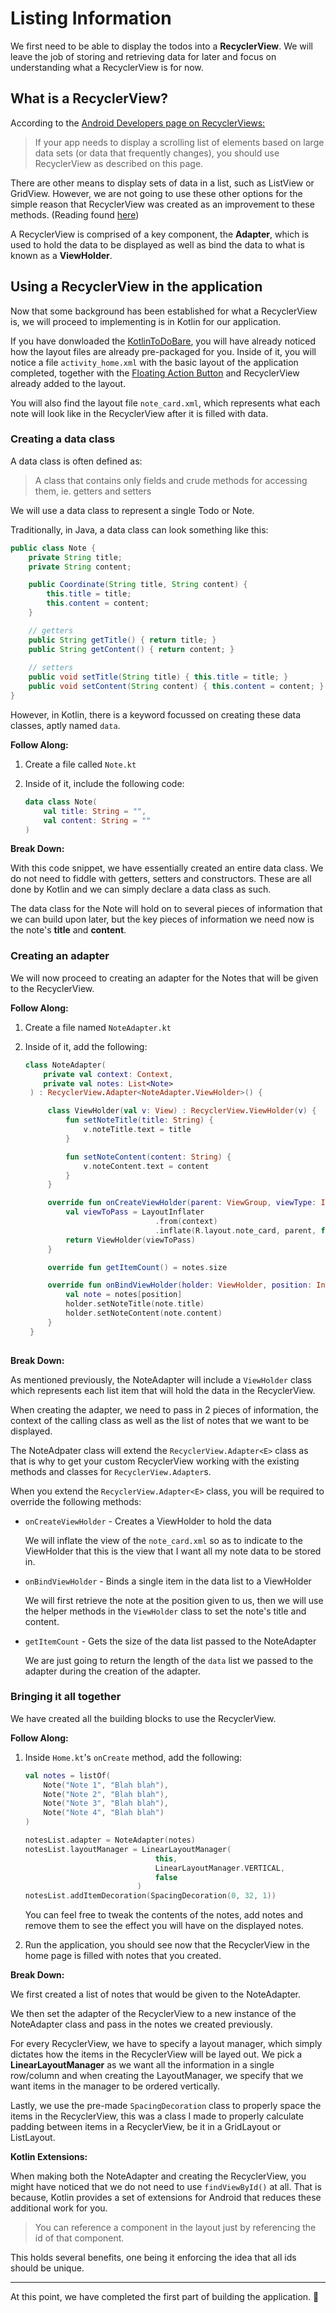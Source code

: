 # Listing Information
We first need to be able to display the todos into a **RecyclerView**. We will leave the job of storing and retrieving data for later and focus on understanding what a RecyclerView is for now.

## What is a RecyclerView?
According to the [Android Developers page on RecyclerViews:](https://developer.android.com/guide/topics/ui/layout/recyclerview)

> If your app needs to display a scrolling list of elements based on large data sets (or data that frequently changes), you should use RecyclerView as described on this page.

There are other means to display sets of data in a list, such as ListView or GridView. However, we are not going to use these other options for the simple reason that RecyclerView was created as an improvement to these methods. (Reading found [here](https://stackoverflow.com/questions/26728651/recyclerview-vs-listview))

A RecyclerView is comprised of a key component, the **Adapter**, which is used to hold the data to be displayed as well as bind the data to what is known as a **ViewHolder**.

## Using a RecyclerView in the application
Now that some background has been established for what a RecyclerView is, we will proceed to implementing is in Kotlin for our application.

If you have donwloaded the [KotlinToDoBare](https://github.com/woojiahao/KotlinToDoBare), you will have already noticed how the layout files are already pre-packaged for you. Inside of it, you will notice a file `activity_home.xml` with the basic layout of the application completed, together with the [Floating Action Button](https://developer.android.com/guide/topics/ui/floating-action-button) and RecyclerView already added to the layout.

You will also find the layout file `note_card.xml`, which represents what each note will look like in the RecyclerView after it is filled with data.

### Creating a data class
A data class is often defined as:

> A class that contains only fields and crude methods for accessing them, ie. getters and setters

We will use a data class to represent a single Todo or Note.

Traditionally, in Java, a data class can look something like this:

```java
public class Note {
    private String title;
    private String content;

    public Coordinate(String title, String content) {
        this.title = title;
        this.content = content;
    }

    // getters
    public String getTitle() { return title; }
    public String getContent() { return content; }
    
    // setters
    public void setTitle(String title) { this.title = title; }
    public void setContent(String content) { this.content = content; }
}
```

However, in Kotlin, there is a keyword focussed on creating these data classes, aptly named `data`.

**Follow Along:**

1. Create a file called `Note.kt`
2. Inside of it, include the following code:

    ```kotlin
    data class Note(
        val title: String = "", 
        val content: String = ""
    )
    ```

**Break Down:**

With this code snippet, we have essentially created an entire data class. We do not need to fiddle with getters, setters and constructors. These are all done by Kotlin and we can simply declare a data class as such.

The data class for the Note will hold on to several pieces of information that we can build upon later, but the key pieces of information we need now is the note's **title** and **content**.

### Creating an adapter
We will now proceed to creating an adapter for the Notes that will be given to the RecyclerView.

**Follow Along:**

1. Create a file named `NoteAdapter.kt`
2. Inside of it, add the following:
   
   ```kotlin
   class NoteAdapter(
       private val context: Context, 
       private val notes: List<Note>
    ) : RecyclerView.Adapter<NoteAdapter.ViewHolder>() {

        class ViewHolder(val v: View) : RecyclerView.ViewHolder(v) {
            fun setNoteTitle(title: String) {
                v.noteTitle.text = title
            }

            fun setNoteContent(content: String) {
                v.noteContent.text = content
            }
        }

        override fun onCreateViewHolder(parent: ViewGroup, viewType: Int) {
            val viewToPass = LayoutInflater
                                .from(context)  
                                .inflate(R.layout.note_card, parent, false)
            return ViewHolder(viewToPass)
        }

        override fun getItemCount() = notes.size

        override fun onBindViewHolder(holder: ViewHolder, position: Int) {
            val note = notes[position]
            holder.setNoteTitle(note.title)
            holder.setNoteContent(note.content)
        }
    }
        
   ```

**Break Down:**

As mentioned previously, the NoteAdapter will include a `ViewHolder` class which represents each list item that will hold the data in the RecyclerView.

When creating the adapter, we need to pass in 2 pieces of information, the context of the calling class as well as the list of notes that we want to be displayed.

The NoteAdpater class will extend the `RecyclerView.Adapter<E>` class as that is why to get your custom RecyclerView working with the existing methods and classes for `RecyclerView.Adapter`s.

When you extend the `RecyclerView.Adapter<E>` class, you will be required to override the following methods:

* `onCreateViewHolder` - Creates a ViewHolder to hold the data
  
  We will inflate the view of the `note_card.xml` so as to indicate to the ViewHolder that this is the view that I want all my note data to be stored in.

* `onBindViewHolder` - Binds a single item in the data list to a ViewHolder
  
  We will first retrieve the note at the position given to us, then we will use the helper methods in the `ViewHolder` class to set the note's title and content.

* `getItemCount` - Gets the size of the data list passed to the NoteAdapter
  
  We are just going to return the length of the `data` list we passed to the adapter during the creation of the adapter.

### Bringing it all together
We have created all the building blocks to use the RecyclerView.

**Follow Along:**

1. Inside `Home.kt`'s `onCreate` method, add the following:
   
   ```kotlin
   val notes = listOf(
       Note("Note 1", "Blah blah"),
       Note("Note 2", "Blah blah"),
       Note("Note 3", "Blah blah"),
       Note("Note 4", "Blah blah")
   )

   notesList.adapter = NoteAdapter(notes)
   notesList.layoutManager = LinearLayoutManager(
                                this, 
                                LinearLayoutManager.VERTICAL, 
                                false
                            )
   notesList.addItemDecoration(SpacingDecoration(0, 32, 1))
   ```

   You can feel free to tweak the contents of the notes, add notes and remove them to see the effect you will have on the displayed notes.

2. Run the application, you should see now that the RecyclerView in the home page is filled with notes that you created.

**Break Down:**

We first created a list of notes that would be given to the NoteAdapter.

We then set the adapter of the RecyclerView to a new instance of the NoteAdapter class and pass in the notes we created previously.

For every RecyclerView, we have to specify a layout manager, which simply dictates how the items in the RecyclerView will be layed out. We pick a **LinearLayoutManager** as we want all the information in a single row/column and when creating the LayoutManager, we specify that we want items in the manager to be ordered vertically.

Lastly, we use the pre-made `SpacingDecoration` class to properly space the items in the RecyclerView, this was a class I made to properly calculate padding between items in a RecyclerView, be it in a GridLayout or ListLayout.

**Kotlin Extensions:**

When making both the NoteAdapter and creating the RecyclerView, you might have noticed that we do not need to use `findViewById()` at all. That is because, Kotlin provides a set of extensions for Android that reduces these additional work for you.

> You can reference a component in the layout just by referencing the id of that component.

This holds several benefits, one being it enforcing the idea that all ids should be unique.

***

At this point, we have completed the first part of building the application. 🎉

